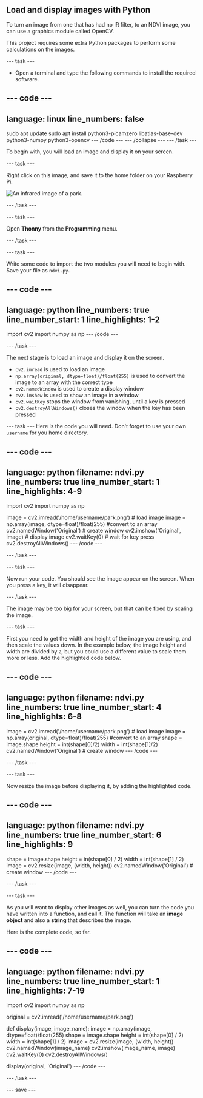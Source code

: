 ## Load and display images with Python

<div style="display: flex; flex-wrap: wrap">
<div style="flex-basis: 200px; flex-grow: 1; margin-right: 15px;">
To turn an image from one that has had no IR filter, to an NDVI image, you can use a graphics module called OpenCV.
</div>
</div>


This project requires some extra Python packages to perform some calculations on the images. 

--- task ---
- Open a terminal and type the following commands to install the required software.

--- code ---
---
language: linux
line_numbers: false
---
sudo apt update
sudo apt install python3-picamzero libatlas-base-dev python3-numpy python3-opencv
--- /code ---
--- /collapse ---
--- /task ---

To begin with, you will load an image and display it on your screen.

--- task ---

Right click on this image, and save it to the home folder on your Raspberry Pi.

![An infrared image of a park.](images/park.png)

--- /task ---

--- task ---

Open **Thonny** from the **Programming** menu.

--- /task ---

--- task ---

Write some code to import the two modules you will need to begin with. Save your file as `ndvi.py`. 

--- code ---
---
language: python
line_numbers: true
line_number_start: 1
line_highlights: 1-2
---
import cv2
import numpy as np
--- /code ---

--- /task ---

The next stage is to load an image and display it on the screen.

- `cv2.imread` is used to load an image
- `np.array(original, dtype=float)/float(255)` is used to convert the image to an array with the correct type
- `cv2.namedWindow` is used to create a display window
- `cv2.imshow` is used to show an image in a window
- `cv2.waitKey` stops the window from vanishing, until a key is pressed
- `cv2.destroyAllWindows()` closes the window when the key has been pressed

--- task ---
Here is the code you will need. Don't forget to use your own `username` for you home directory.

--- code ---
---
language: python
filename: ndvi.py
line_numbers: true
line_number_start: 1
line_highlights: 4-9
---
import cv2
import numpy as np

image = cv2.imread('/home/username/park.png') # load image
image = np.array(image, dtype=float)/float(255) #convert to an array
cv2.namedWindow('Original') # create window
cv2.imshow('Original', image) # display image
cv2.waitKey(0) # wait for key press
cv2.destroyAllWindows()
--- /code ---

--- /task ---

--- task ---

Now run your code. You should see the image appear on the screen. When you press a key, it will disappear.

--- /task ---

The image may be too big for your screen, but that can be fixed by scaling the image.

--- task ---

First you need to get the width and height of the image you are using, and then scale the values down. In the example below, the image height and width are divided by `2`, but you could use a different value to scale them more or less.
Add the highlighted code below.

--- code ---
---
language: python
filename: ndvi.py
line_numbers: true
line_number_start: 4
line_highlights: 6-8
---
image = cv2.imread('/home/username/park.png') # load image
image = np.array(original, dtype=float)/float(255) #convert to an array
shape = image.shape
height = int(shape[0]/2)
width = int(shape[1]/2)
cv2.namedWindow('Original') # create window
--- /code ---

--- /task ---

--- task ---

Now resize the image before displaying it, by adding the highlighted code.

--- code ---
---
language: python
filename: ndvi.py
line_numbers: true
line_number_start: 6
line_highlights: 9
---
shape = image.shape
height = in(shape[0] / 2)
width = int(shape[1] / 2)
image = cv2.resize(image, (width, height))
cv2.namedWindow('Original') # create window
--- /code ---

--- /task ---

--- task ---

As you will want to display other images as well, you can turn the code you have written into a function, and call it. The function will take an **image object** and also a **string** that describes the image.

Here is the complete code, so far.

--- code ---
---
language: python
filename: ndvi.py
line_numbers: true
line_number_start: 1
line_highlights: 7-19
---
import cv2
import numpy as np

original = cv2.imread('/home/username/park.png')


def display(image, image_name):
    image = np.array(image, dtype=float)/float(255)
    shape = image.shape
    height = int(shape[0] / 2)
    width = int(shape[1] / 2)
    image = cv2.resize(image, (width, height))
    cv2.namedWindow(image_name)
    cv2.imshow(image_name, image)
    cv2.waitKey(0)
    cv2.destroyAllWindows()


display(original, 'Original')
--- /code ---

--- /task ---

--- save ---
